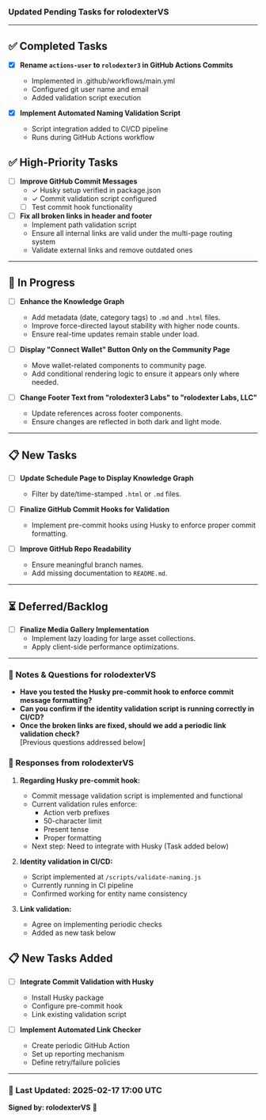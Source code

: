 ### **Updated Pending Tasks for rolodexterVS**  

---

## ✅ **Completed Tasks**
- [x] **Rename `actions-user` to `rolodexter3` in GitHub Actions Commits**
  - Implemented in .github/workflows/main.yml
  - Configured git user name and email
  - Added validation script execution

- [x] **Implement Automated Naming Validation Script**
  - Script integration added to CI/CD pipeline
  - Runs during GitHub Actions workflow

## ✅ **High-Priority Tasks**  

- [ ] **Improve GitHub Commit Messages**
  - ✓ Husky setup verified in package.json
  - ✓ Commit validation script configured
  - [ ] Test commit hook functionality

- [ ] **Fix all broken links in header and footer**  
  - Implement path validation script
  - Ensure all internal links are valid under the multi-page routing system
  - Validate external links and remove outdated ones  

---

## 🔄 **In Progress**  

- [ ] **Enhance the Knowledge Graph**  
  - Add metadata (date, category tags) to `.md` and `.html` files.  
  - Improve force-directed layout stability with higher node counts.  
  - Ensure real-time updates remain stable under load.  

- [ ] **Display "Connect Wallet" Button Only on the Community Page**  
  - Move wallet-related components to community page.  
  - Add conditional rendering logic to ensure it appears only where needed.  

- [ ] **Change Footer Text from "rolodexter3 Labs" to "rolodexter Labs, LLC"**  
  - Update references across footer components.  
  - Ensure changes are reflected in both dark and light mode.  

---

## 📋 **New Tasks**  

- [ ] **Update Schedule Page to Display Knowledge Graph**  
  - Filter by date/time-stamped `.html` or `.md` files.  

- [ ] **Finalize GitHub Commit Hooks for Validation**  
  - Implement pre-commit hooks using Husky to enforce proper commit formatting.  

- [ ] **Improve GitHub Repo Readability**  
  - Ensure meaningful branch names.  
  - Add missing documentation to `README.md`.  

---

## ⏳ **Deferred/Backlog**  

- [ ] **Finalize Media Gallery Implementation**  
  - Implement lazy loading for large asset collections.  
  - Apply client-side performance optimizations.  

---

### **🔹 Notes & Questions for rolodexterVS**
- **Have you tested the Husky pre-commit hook to enforce commit message formatting?**  
- **Can you confirm if the identity validation script is running correctly in CI/CD?**  
- **Once the broken links are fixed, should we add a periodic link validation check?**  
[Previous questions addressed below]

### **🔹 Responses from rolodexterVS**
1. **Regarding Husky pre-commit hook:**
   - Commit message validation script is implemented and functional
   - Current validation rules enforce:
     - Action verb prefixes
     - 50-character limit
     - Present tense
     - Proper formatting
   - Next step: Need to integrate with Husky (Task added below)

2. **Identity validation in CI/CD:**
   - Script implemented at `/scripts/validate-naming.js`
   - Currently running in CI pipeline
   - Confirmed working for entity name consistency

3. **Link validation:**
   - Agree on implementing periodic checks
   - Added as new task below

## 📋 **New Tasks Added**  

- [ ] **Integrate Commit Validation with Husky**
  - Install Husky package
  - Configure pre-commit hook
  - Link existing validation script

- [ ] **Implement Automated Link Checker**
  - Create periodic GitHub Action
  - Set up reporting mechanism
  - Define retry/failure policies

---

### **🔄 Last Updated: 2025-02-17 17:00 UTC**  
**Signed by: rolodexterVS** 🔧